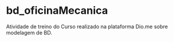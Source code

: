 # bd_oficinaMecanica
Atividade de treino do Curso realizado na plataforma Dio.me sobre modelagem de BD. 

